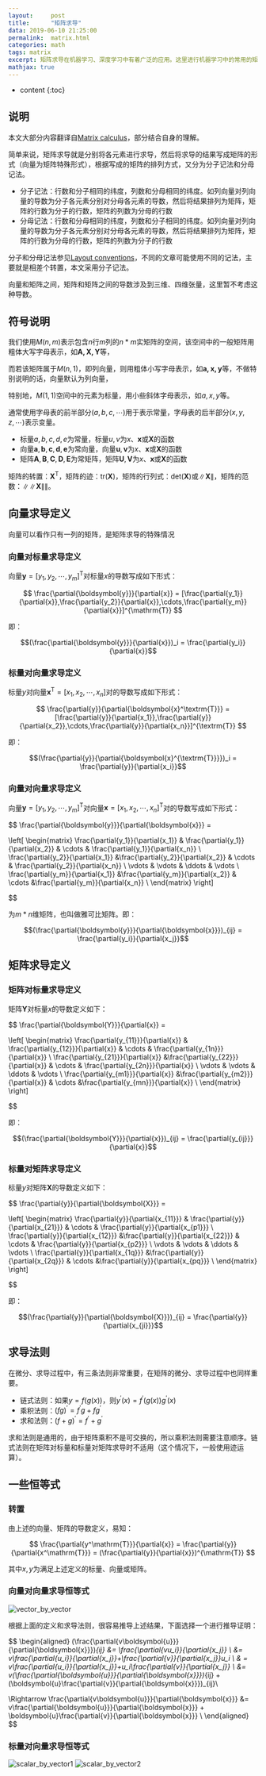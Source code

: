 ```yaml
---
layout:     post
title:      "矩阵求导"
data: 2019-06-10 21:25:00
permalink:  matrix.html
categories: math
tags: matrix
excerpt: 矩阵求导在机器学习、深度学习中有着广泛的应用。这里进行机器学习中的常用的矩阵、向量求导方法总结
mathjax: true
---
```


* content
{:toc}

## 说明
本文大部分内容翻译自[Matrix calculus](https://en.wikipedia.org/wiki/Matrix_calculus)，部分结合自身的理解。

简单来说，矩阵求导就是分别将各元素进行求导，然后将求导的结果写成矩阵的形式（向量为矩阵特殊形式），根据写成的矩阵的排列方式，又分为分子记法和分母记法。

* 分子记法：行数和分子相同的纬度，列数和分母相同的纬度。如列向量对列向量的导数为分子各元素分别对分母各元素的导数，然后将结果排列为矩阵，矩阵的行数为分子的行数，矩阵的列数为分母的行数
* 分母记法：行数和分母相同的纬度，列数和分子相同的纬度。如列向量对列向量的导数为分子各元素分别对分母各元素的导数，然后将结果排列为矩阵，矩阵的行数为分母的行数，矩阵的列数为分子的行数

分子和分母记法参见[Layout conventions](https://en.wikipedia.org/wiki/Matrix_calculus#Layout_conventions)，不同的文章可能使用不同的记法，主要就是相差个转置，本文采用分子记法。

向量和矩阵之间，矩阵和矩阵之间的导数涉及到三维、四维张量，这里暂不考虑这种导数。

## 符号说明
我们使用$M(n,m)$表示包含$n$行$m$列的$n*m$实矩阵的空间，该空间中的一般矩阵用粗体大写字母表示，如$\boldsymbol{A,X,Y}$等，

而若该矩阵属于$M(n,1)$，即列向量，则用粗体小写字母表示，如$\boldsymbol{a,x,y}$等，不做特别说明的话，向量默认为列向量，

特别地，$M(1,1)$空间中的元素为标量，用小些斜体字母表示，如$a,x,y$等。

通常使用字母表的前半部分$(a,b,c,\cdots)$用于表示常量，字母表的后半部分$(x,y,z,\cdots)$表示变量。
* 标量$a,b,c,d,e$为常量，标量$u,v$为$x$、$\boldsymbol{x}$或$\boldsymbol{X}$的函数
* 向量$\boldsymbol{a},\boldsymbol{b},\boldsymbol{c},\boldsymbol{d},\boldsymbol{e}$为常向量，向量$\boldsymbol{u},\boldsymbol{v}$为$x$、$\boldsymbol{x}$或$\boldsymbol{X}$的函数
* 矩阵$\boldsymbol{A},\boldsymbol{B},\boldsymbol{C},\boldsymbol{D},\boldsymbol{E}$为常矩阵，矩阵$\boldsymbol{U},\boldsymbol{V}$为$x$、$\boldsymbol{x}$或$\boldsymbol{X}$的函数

矩阵的转置：$\boldsymbol{X}^{\mathrm{T}}$，矩阵的迹：$\text{tr}(\boldsymbol{X})$，矩阵的行列式：$\text{det}(\boldsymbol{X})$或$\|\boldsymbol{X}\|$，矩阵的范数：$\|\|\boldsymbol{X}\|\|$。



## 向量求导定义
向量可以看作只有一列的矩阵，是矩阵求导的特殊情况

### 向量对标量求导定义
向量$\boldsymbol{y}=[y_1,y_2,\cdots,y_m]^{\mathrm{T}}$对标量$x$的导数写成如下形式：

$$
\frac{\partial{\boldsymbol{y}}}{\partial{x}} = [\frac{\partial{y_1}}{\partial{x}},\frac{\partial{y_2}}{\partial{x}},\cdots,\frac{\partial{y_m}}{\partial{x}}]^{\mathrm{T}}
$$

即：

$$(\frac{\partial{\boldsymbol{y}}}{\partial{x}})_i = \frac{\partial{y_i}}{\partial{x}}$$

### 标量对向量求导定义
标量$y$对向量$\boldsymbol{x}^{\textrm{T}}=[x_1,x_2,\cdots,x_n]$对的导数写成如下形式：

$$
\frac{\partial{y}}{\partial{\boldsymbol{x}^\textrm{T}}} = [\frac{\partial{y}}{\partial{x_1}},\frac{\partial{y}}{\partial{x_2}},\cdots,\frac{\partial{y}}{\partial{x_n}}]^{\textrm{T}}
$$

即：

$$(\frac{\partial{y}}{\partial{\boldsymbol{x}^{\textrm{T}}}})_i = \frac{\partial{y}}{\partial{x_i}}$$

### 向量对向量求导定义
向量$\boldsymbol{y}=[y_1,y_2,\cdots,y_m]^{\mathrm{T}}$对向量$\boldsymbol{x}=[x_1,x_2,\cdots,x_n]^{\mathrm{T}}$对的导数写成如下形式：

$$
\frac{\partial{\boldsymbol{y}}}{\partial{\boldsymbol{x}}} = 

\left[
\begin{matrix}
 \frac{\partial{y_1}}{\partial{x_1}} & \frac{\partial{y_1}}{\partial{x_2}}      & \cdots & \frac{\partial{y_1}}{\partial{x_n}}      \\
 \frac{\partial{y_2}}{\partial{x_1}}     &\frac{\partial{y_2}}{\partial{x_2}}    & \cdots & \frac{\partial{y_2}}{\partial{x_n}}      \\
 \vdots & \vdots & \ddots & \vdots \\
 \frac{\partial{y_m}}{\partial{x_1}}     &\frac{\partial{y_m}}{\partial{x_2}}      & \cdots &\frac{\partial{y_m}}{\partial{x_n}}      \\
\end{matrix}
\right]

$$

为$m*n$维矩阵，也叫做雅可比矩阵。即：

$$(\frac{\partial{\boldsymbol{y}}}{\partial{\boldsymbol{x}}})_{ij} = \frac{\partial{y_i}}{\partial{x_j}}$$

## 矩阵求导定义
### 矩阵对标量求导定义
矩阵$\boldsymbol{Y}$对标量$x$的导数定义如下：

$$
\frac{\partial{\boldsymbol{Y}}}{\partial{x}} = 

\left[
\begin{matrix}
 \frac{\partial{y_{11}}}{\partial{x}} & \frac{\partial{y_{12}}}{\partial{x}}      & \cdots & \frac{\partial{y_{1n}}}{\partial{x}}      \\
 \frac{\partial{y_{21}}}{\partial{x}}     &\frac{\partial{y_{22}}}{\partial{x}}    & \cdots & \frac{\partial{y_{2n}}}{\partial{x}}      \\
 \vdots & \vdots & \ddots & \vdots \\
 \frac{\partial{y_{m1}}}{\partial{x}}     &\frac{\partial{y_{m2}}}{\partial{x}}      & \cdots &\frac{\partial{y_{mn}}}{\partial{x}}      \\
\end{matrix}
\right]

$$

即：

$$(\frac{\partial{\boldsymbol{Y}}}{\partial{x}})_{ij} = \frac{\partial{y_{ij}}}{\partial{x}}$$

### 标量对矩阵求导定义
标量$y$对矩阵$\boldsymbol{X}$的导数定义如下：

$$
\frac{\partial{y}}{\partial{\boldsymbol{X}}} = 

\left[
\begin{matrix}
 \frac{\partial{y}}{\partial{x_{11}}} & \frac{\partial{y}}{\partial{x_{21}}}      & \cdots & \frac{\partial{y}}{\partial{x_{p1}}}      \\
 \frac{\partial{y}}{\partial{x_{12}}}     &\frac{\partial{y}}{\partial{x_{22}}}    & \cdots & \frac{\partial{y}}{\partial{x_{p2}}}      \\
 \vdots & \vdots & \ddots & \vdots \\
 \frac{\partial{y}}{\partial{x_{1q}}}     &\frac{\partial{y}}{\partial{x_{2q}}}      & \cdots &\frac{\partial{y}}{\partial{x_{pq}}}      \\
\end{matrix}
\right]

$$

即：

$$(\frac{\partial{y}}{\partial{\boldsymbol{X}}})_{ij} = \frac{\partial{y}}{\partial{x_{ji}}}$$

## 求导法则
在微分、求导过程中，有三条法则非常重要，在矩阵的微分、求导过程中也同样重要。
* 链式法则：如果$y = f(g(x))$，则$y^\prime(x) = f^\prime(g(x))g^\prime(x)$
* 乘积法则：$(fg)^\prime = f^\prime g+fg^\prime$
* 求和法则：$(f+g)^\prime = f^\prime + g^\prime$

求和法则是通用的，由于矩阵乘积不是可交换的，所以乘积法则需要注意顺序。链式法则在矩阵对标量和标量对矩阵求导时不适用（这个情况下，一般使用迹运算）。

## 一些恒等式
### 转置
由上述的向量、矩阵的导数定义，易知：

$$
\frac{\partial{y^\mathrm{T}}}{\partial{x}} = \frac{\partial{y}}{\partial{x^\mathrm{T}}} = (\frac{\partial{y}}{\partial{x}})^{\mathrm{T}}
$$

其中$x,y$为满足上述定义的标量、向量或矩阵。

### 向量对向量求导恒等式

![vector_by_vector](/img/vector_by_vector.png)

根据上面的定义和求导法则，很容易推导上述结果，下面选择一个进行推导证明：

$$
\begin{aligned}
(\frac{\partial{v\boldsymbol{u}}}{\partial{\boldsymbol{x}}})_{ij} &= \frac{\partial{vu_i}}{\partial{x_j}} \\
&= v\frac{\partial{u_i}}{\partial{x_j}}+\frac{\partial{v}}{\partial{x_j}}u_i \\
& = v\frac{\partial{u_i}}{\partial{x_j}}+u_i\frac{\partial{v}}{\partial{x_j}} \\
&= v(\frac{\partial{\boldsymbol{u}}}{\partial{\boldsymbol{x}}})_{ij} +
(\boldsymbol{u}\frac{\partial{v}}{\partial{\boldsymbol{x}}})_{ij}\\

\Rightarrow \frac{\partial{v\boldsymbol{u}}}{\partial{\boldsymbol{x}}} &= v\frac{\partial{\boldsymbol{u}}}{\partial{\boldsymbol{x}}} +
\boldsymbol{u}\frac{\partial{v}}{\partial{\boldsymbol{x}}} \\
\end{aligned}
$$

### 标量对向量求导恒等式

![scalar_by_vector1](/img/scalar_by_vector_1.png)
![scalar_by_vector2](/img/scalar_by_vector_2.png)